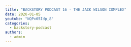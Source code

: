 ```yaml
---
title: "BACKSTORY PODCAST 16 - THE JACK WILSON COMPLEX"
date: 2020-01-05
youtube: "NQPx65Idp_8"
categories: 
  - backstory-podcast
authors: 
  - admin
---
```




